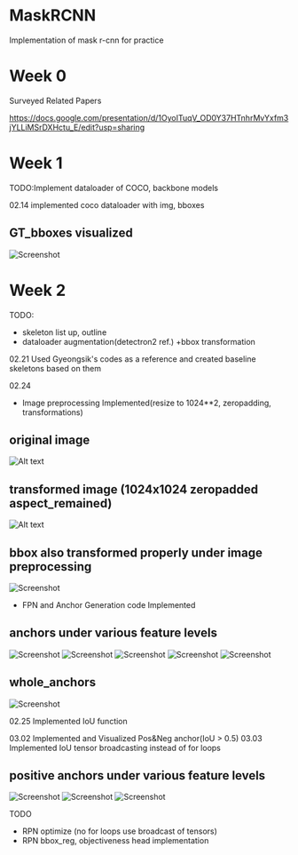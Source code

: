 # MaskRCNN
Implementation of mask r-cnn for practice

# Week 0
Surveyed Related Papers

https://docs.google.com/presentation/d/1OyoITuqV_OD0Y37HTnhrMvYxfm3jYLLiMSrDXHctu_E/edit?usp=sharing

# Week 1
TODO:Implement dataloader of COCO, backbone models

02.14 implemented coco dataloader with img, bboxes

## GT_bboxes visualized
![Screenshot](/assets/gt_bboxes.png)

# Week 2
TODO:
- skeleton list up, outline
- dataloader augmentation(detectron2 ref.) +bbox transformation

02.21 Used Gyeongsik's codes as a reference and created baseline skeletons based on them

02.24
- Image preprocessing Implemented(resize to 1024**2, zeropadding, transformations)

## original image
![Alt text](/assets/orig.png?raw=true "Original Image")
## transformed image (1024x1024 zeropadded aspect_remained)
![Alt text](/assets/transformed.png?raw=true "Transformed Image")
## bbox also transformed properly under image preprocessing
![Screenshot](/assets/bbox_under_transformation.png)


- FPN and Anchor Generation code Implemented

## anchors under various feature levels
![Screenshot](/assets/4.png)
![Screenshot](/assets/8.png)
![Screenshot](/assets/16.png)
![Screenshot](/assets/32.png)
![Screenshot](/assets/64.png)


## whole_anchors
![Screenshot](/assets/whole_anchors.png)

02.25 Implemented IoU function

03.02 Implemented and Visualized Pos&Neg anchor(IoU > 0.5)
03.03 Implemented IoU tensor broadcasting instead of for loops

## positive anchors under various feature levels
![Screenshot](/assets/pos64.png)
![Screenshot](/assets/pos16.png)
![Screenshot](/assets/pos8.png)


TODO
- RPN optimize (no for loops use broadcast of tensors)
- RPN bbox_reg, objectiveness head implementation